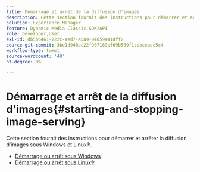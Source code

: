 ```yaml
---
title: Démarrage et arrêt de la diffusion d’images
description: Cette section fournit des instructions pour démarrer et arrêter la diffusion d’images sous Windows et Linux®.
solution: Experience Manager
feature: Dynamic Media Classic,SDK/API
role: Developer,User
exl-id: db5b6461-722c-4ed7-a5a9-94059441dff2
source-git-commit: 3be1d948ac22f907169ef09b509f1cebceaec5c4
workflow-type: tm+mt
source-wordcount: '48'
ht-degree: 0%

---
```


# Démarrage et arrêt de la diffusion d’images{#starting-and-stopping-image-serving}

Cette section fournit des instructions pour démarrer et arrêter la diffusion d’images sous Windows et Linux®.

* [Démarrage ou arrêt sous Windows](t-startstop-windows.md)
* [Démarrage ou arrêt sous Linux®](t-startstop-linux.md)
